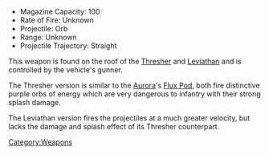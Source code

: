 -   Magazine Capacity: 100
-   Rate of Fire: Unknown
-   Projectile: Orb
-   Range: Unknown
-   Projectile Trajectory: Straight

This weapon is found on the roof of the [Thresher](Thresher "wikilink")
and [Leviathan](Leviathan "wikilink") and is controlled by the vehicle's
gunner.

The Thresher version is similar to the [Aurora](Aurora "wikilink")'s
[Flux Pod](Flux_Pod "wikilink"), both fire distinctive purple orbs of
energy which are very dangerous to infantry with their strong splash
damage.

The Leviathan version fires the projectiles at a much greater velocity,
but lacks the damage and splash effect of its Thresher counterpart.

[Category:Weapons](Category:Weapons "wikilink")